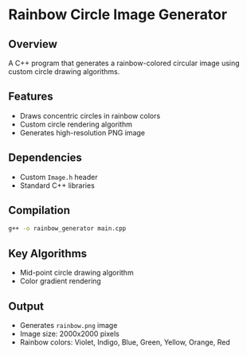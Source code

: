 # Rainbow Circle Image Generator

## Overview
A C++ program that generates a rainbow-colored circular image using custom circle drawing algorithms.

## Features
- Draws concentric circles in rainbow colors
- Custom circle rendering algorithm
- Generates high-resolution PNG image

## Dependencies
- Custom `Image.h` header
- Standard C++ libraries

## Compilation
```bash
g++ -o rainbow_generator main.cpp
```

## Key Algorithms
- Mid-point circle drawing algorithm
- Color gradient rendering

## Output
- Generates `rainbow.png` image
- Image size: 2000x2000 pixels
- Rainbow colors: Violet, Indigo, Blue, Green, Yellow, Orange, Red